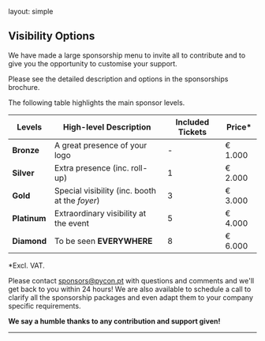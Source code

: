 layout: simple

## Visibility Options

We have made a large sponsorship menu to invite all to contribute and to give you the opportunity to customise your support.


Please see the detailed description and options in the sponsorships brochure.

[//]: # ([<center><button class="btn">Discover the Sponsorship Brochure &#40;PDF&#41;</button></center>]&#40;/static/docs/sponsorship-brochure-pyconpt23.pdf&#41;{:target="_blank"})


The following table highlights the main sponsor levels.


| Levels | High-level Description | Included Tickets | Price* |
| ---- | ----- | ----- | ----- |
| **Bronze** | A great presence of your logo | - | € 1.000 |
| **Silver** | Extra presence (inc. roll-up) | 1 | € 2.000 |
| **Gold** | Special visibility (inc. booth at the *foyer*) | 3 |  € 3.000 |
| **Platinum** | Extraordinary visibility at the event | 5 |  € 4.000 |
| **Diamond** | To be seen **EVERYWHERE** | 8 | € 6.000 |


*Excl. VAT.


Please contact [sponsors@pycon.pt](mailto:sponsors@pycon.pt) with questions and comments and we'll get back to you within 24 hours! We are also available to schedule a call to clarify all the sponsorship packages and even adapt them to your company specific requirements.


**We say a humble thanks to any contribution and support given!**


[//]: # ([//]: # &#40;<div style="position:relative;padding-top:max&#40;60%,326px&#41;;height:0;width:100%"><iframe allow="clipboard-write" sandbox="allow-top-navigation allow-top-navigation-by-user-activation allow-downloads allow-scripts allow-same-origin allow-popups allow-modals allow-popups-to-escape-sandbox" allowfullscreen="true" style="position:absolute;border:none;width:100%;height:100%;left:0;right:0;top:0;bottom:0;" src="https://e.issuu.com/embed.html?d=pycon-sponsorship-brochure&hideIssuuLogo=false&pageLayout=singlePage&u=pyconpt"></iframe></div>&#41;)
[//]: # ()
[//]: # (<object data="/static/docs/sponsorship-brochure-pyconpt23.pdf" type="application/pdf" width="100%" height="700px">)

[//]: # (    <p>It appears you don't have a PDF plugin for this browser.)

[//]: # (        <a href="/static/docs/sponsorship-brochure-pyconpt23.pdf">click here to)

[//]: # (        download the PDF file instead.</a>)

[//]: # (    </p>)

[//]: # (</object>)

<hr class="pink-line">
